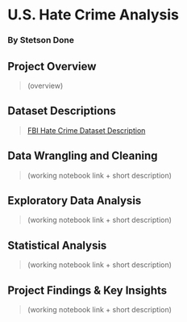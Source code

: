 # U.S. Hate Crime Analysis 
### By Stetson Done

## Project Overview
>(overview)

## Dataset Descriptions
>[FBI Hate Crime Dataset Description](/working_notebooks/dataset_descriptions/hate_crime_dataset_description.ipynb)

## Data Wrangling and Cleaning
>(working notebook link + short description)

## Exploratory Data Analysis
>(working notebook link + short description)

## Statistical Analysis 
>(working notebook link + short description)

## Project Findings & Key Insights
>(working notebook link + short description)

